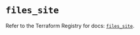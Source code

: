 # `files_site`

Refer to the Terraform Registry for docs: [`files_site`](https://registry.terraform.io/providers/files-com/files/0.1.365/docs/resources/site).
